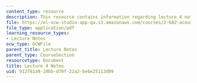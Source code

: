 ```yaml
---
content_type: resource
description: This resource contains information regarding lecture 4 notes.
file: https://ol-ocw-studio-app-qa.s3.amazonaws.com/courses/2-682-acoustical-oceanography-spring-2012/912f81a910bbd70f22a2be6e25113d09_MIT2_682S12_lec04.pdf
file_type: application/pdf
learning_resource_types:
- Lecture Notes
ocw_type: OCWFile
parent_title: Lecture Notes
parent_type: CourseSection
resourcetype: Document
title: Lecture 4 Notes
uid: 912f81a9-10bb-d70f-22a2-be6e25113d09
---
```


